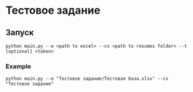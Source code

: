 # Тестовое задание

## Запуск

```
python main.py --e <path to excel> --cv <path to resumes folder> --t [optional] <token>
```
### Example
```
python main.py --e "Тестовое задание/Тестовая база.xlsx" --cv "Тестовое задание"
```